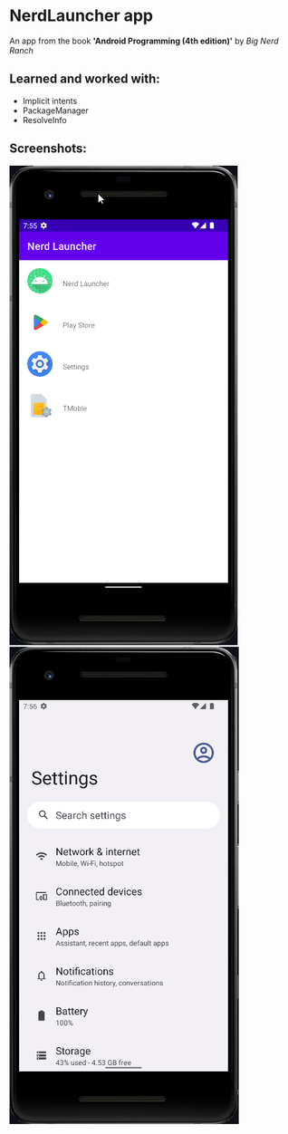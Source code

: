 NerdLauncher app
====================

An app from the book **'Android Programming (4th edition)'** by *Big Nerd Ranch*

Learned and worked with:
----------------------
* Implicit intents
* PackageManager
* ResolveInfo

Screenshots:
----------------
![](/img/pic1.png)
![](/img/pic2.png)
